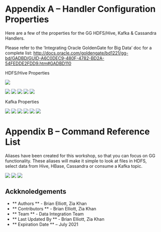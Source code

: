 # Appendix A – Handler Configuration Properties

Here are a few of the properties for the GG HDFS/Hive, Kafka & Cassandra Handlers.

Please refer to the ‘Integrating Oracle GoldenGate for Big Data’ doc for a complete list: http://docs.oracle.com/goldengate/bd1221/gg-bd/GADBD/GUID-A6C0DEC9-480F-4782-BD2A-54FEDDE2FDD9.htm#GADBD110

HDFS/Hive Properties

![](images/800/image8xx_0.png)

![](images/800/image8xx_0.png)
![](images/800/image8xx_0.png)
![](images/800/image8xx_0.png)
![](images/800/image8xx_0.png)
![](images/800/image8xx_0.png)

Kafka Properties

![](images/800/image8xx_0.png)
![](images/800/image8xx_0.png)
![](images/800/image8xx_0.png)
![](images/800/image8xx_0.png)
![](images/800/image8xx_0.png)
![](images/800/image8xx_0.png)

# Appendix B – Command Reference List


Aliases have been created for this workshop, so that you can focus on GG functionality. These aliases will make it simple to look at files in HDFS, select data from Hive, HBase, Cassandra or consume a Kafka topic.

![](images/800/image8xx_0.png)
![](images/800/image8xx_0.png)
![](images/800/image8xx_0.png)


## Ackknoledgements
- ** Authors ** - Brian Elliott, Zia Khan
- ** Contributors ** - Brian Elliott, Zia Khan
- ** Team ** - Data Integration Team
- ** Last Updated By ** - Brian Elliott, Zia Khan
- ** Expiration Date ** – July 2021

